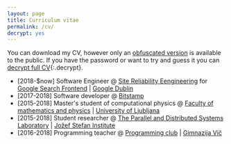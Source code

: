 ```yaml
---
layout: page
title: Curriculum vitae
permalink: /cv/
decrypt: yes
---
```


You can download my CV, however only an
[obfuscated version]({{"assets/docs/maks_kolman_redacted_cv.pdf"|relative_url}})
is available to the public. If you have the password or want to try and guess it you can
[decrypt full CV]({{"assets/docs/maks_kolman_full_cv.pdf.aes"|relative_url}}){:.decrypt}.

* [2018-$now] Software Engineer @ [Site Reliability Eengineering](https://landing.google.com/sre/) for [Google Search Frontend](https://www.google.com) \| [Google Dublin](https://careers.google.com/locations/dublin/)
* [2017-2018] Software developer @ [Bitstamp](https://bitstamp.net)
* [2015-2018] Master's student of computational physics @ [Faculty of mathematics and physics](https://www.fmf.uni-lj.si) \| [University of Ljubljana](https://www.uni-lj.si)
* [2015-2018] Student researcher @ [The Parallel and Distributed Systems Laboratory](http://e6.ijs.si) \| [Jožef Stefan Institute](https://www.ijs.si)
* [2016-2018] Programming teacher @ [Programming club](http://prog.gimvic.org) \| [Gimnazija Vič](https://www.gimvic.org)
